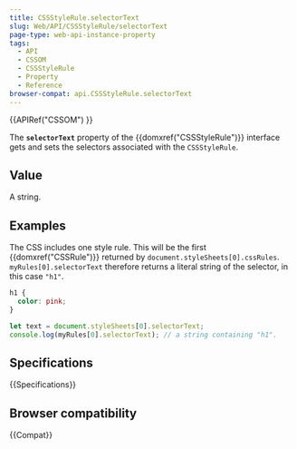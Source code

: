```yaml
---
title: CSSStyleRule.selectorText
slug: Web/API/CSSStyleRule/selectorText
page-type: web-api-instance-property
tags:
  - API
  - CSSOM
  - CSSStyleRule
  - Property
  - Reference
browser-compat: api.CSSStyleRule.selectorText
---
```


{{APIRef("CSSOM") }}

The **`selectorText`** property of the {{domxref("CSSStyleRule")}} interface gets and sets the selectors associated with the `CSSStyleRule`.

## Value

A string.

## Examples

The CSS includes one style rule. This will be the first {{domxref("CSSRule")}} returned by `document.styleSheets[0].cssRules`. `myRules[0].selectorText` therefore returns a literal string of the selector, in this case `"h1"`.

```css
h1 {
  color: pink;
}
```

```js
let text = document.styleSheets[0].selectorText;
console.log(myRules[0].selectorText); // a string containing "h1".
```

## Specifications

{{Specifications}}

## Browser compatibility

{{Compat}}
